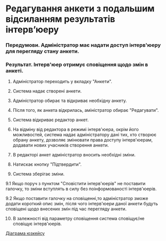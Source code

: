 # Редагування анкети з подальшим відсиланням результатів інтерв’юеру

### Передумови. Адміністратор має надати доступ інтерв'юеру для перегляду стану анкети.

### Результат. Інтерв'юер отримує сповіщення щодо змін в анкеті.

1. Адміністратор переходить у вкладку "Анкети".

2. Система надає створені анкети.

3. Адміністратор обирає та відкриває необхідну анкету.

4. Після того, як анкета відкрилась, аміністратор обирає "Редагувати".

5. Система відкриває редактор анкет.

6. На відміну від редактора в режимі інтерв'юера, окрім його можливостей, система надає адміністратору дані тих, хто створює обрану анкету, дозволяє змінювати права доступу інтерв'юерам, додавати нових учасників створення анкети.

7. В редакторі анкет адміністратор вносить необхідні зміни.

8. Натискає кнопку "Підтвердити".

9. Система зберігає зміни.

9.1 Якщо поруч з пунктом "Сповістити інтерв'юерів" не поставити галочку, то зміни вступлять в силу без поінформованості інтерв'юерів. 

9.2 Якщо поставити галочку на сповіщенні,то адміністратор зможе додати короткий опис змін, після чого інтерв'юери даної анкети будуть сповіщені щодо внесених змін під час перегляду анкети.  

10. В залежності від параметру сповіщення система сповіщує/не сповіщує інтерв'юерів.

[Діаграма юзкейсу](https://github.com/ip-85/System-Dynamics/blob/master/Doc/UMLDiagrams/scenarios/admin/Diagrams/UC3%20-%20Forms%20Editing.md)
